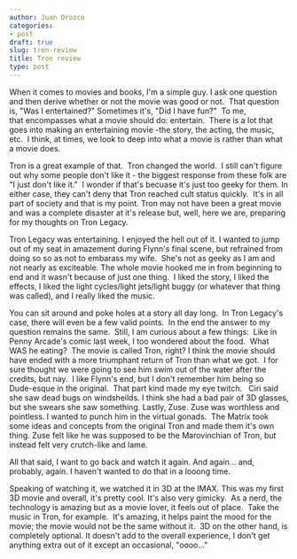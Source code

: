 ```yaml
---
author: Juan Orozco
categories:
- post
draft: true
slug: tron-review
title: Tron review
type: post
---
```


When it comes to movies and books, I'm a simple guy. I ask one question and then derive whether or not the movie was good or not.  That question is, "Was I entertained?" Sometimes it's, "Did I have fun?"  To me, that encompasses what a movie should do: entertain.  There is a lot that goes into making an entertaining movie -the story, the acting, the music, etc.  I think, at times, we look to deep into what a movie is rather than what a movie does.

Tron is a great example of that.  Tron changed the world.  I still can't figure out why some people don't like it - the biggest response from these folk are "I just don't like it."  I wonder if that's becuase it's just too geeky for them. In either case, they can't deny that Tron reached cult status quickly.  It's in all part of society and that is my point. Tron may not have been a great movie and was a complete disaster at it's release but, well, here we are, preparing for my thoughts on Tron Legacy.

Tron Legacy was entertaining. I enjoyed the hell out of it. I wanted to jump out of my seat in amazement during Flynn's final scene, but refrained from doing so so as not to embarass my wife.  She's not as geeky as I am and not nearly as exciteable. The whole movie hooked me in from beginning to end and it wasn't because of just one thing.  I liked the story, I liked the effects, I liked the light cycles/light jets/light buggy (or whatever that thing was called), and I really liked the music.

You can sit around and poke holes at a story all day long.  In Tron Legacy's case, there will even be a few valid points.  In the end the answer to my question remains the same.  Still, I am curious about a few things:  Like in Penny Arcade's comic last week, I too wondered about the food.  What WAS he eating?  The movie is called Tron, right? I think the movie should have ended with a more triumphant return of Tron than what we got.  I for sure thought we were going to see him swim out of the water after the credits, but nay.  I like Flynn's end, but I don't remember him being so Dude-esque in the original.  That part kind made my eye twitch.   Ciri said she saw dead bugs on windsheilds. I think she had a bad pair of 3D glasses, but she swears she saw something. Lastly, Zuse. Zuse was worthless and pointless. I wanted to punch him in the virtual gonads.  The Matrix took some ideas and concepts from the original Tron and made them it's own thing. Zuse felt like he was supposed to be the Marovinchian of Tron, but instead felt very crutch-like and lame.

All that said, I want to go back and watch it again. And again... and, probably, again. I haven't wanted to do that in a looong time.

Speaking of watching it, we watched it in 3D at the IMAX. This was my first 3D movie and overall, it's pretty cool. It's also very gimicky.  As a nerd, the technology is amazing but as a movie lover, it feels out of place.  Take the music in Tron, for example.  It's amazing, it helps paint the mood for the movie; the movie would not be the same without it.  3D on the other hand, is completely optional. It doesn't add to the overall experience, I don't get anything extra out of it except an occasional, "oooo..."